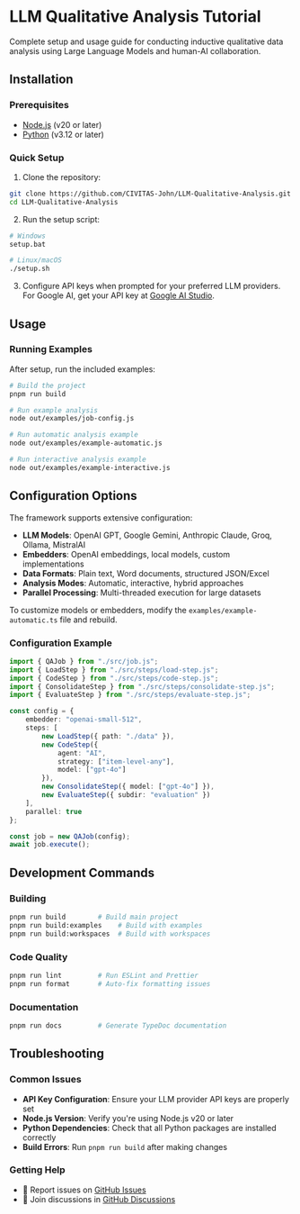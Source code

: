 # LLM Qualitative Analysis Tutorial

Complete setup and usage guide for conducting inductive qualitative data analysis using Large Language Models and human-AI collaboration.

## Installation

### Prerequisites
- [Node.js](https://nodejs.org/en/download) (v20 or later)
- [Python](https://www.python.org/downloads/) (v3.12 or later)

### Quick Setup
1. Clone the repository:
```bash
git clone https://github.com/CIVITAS-John/LLM-Qualitative-Analysis.git
cd LLM-Qualitative-Analysis
```

2. Run the setup script:
```bash
# Windows
setup.bat

# Linux/macOS
./setup.sh
```

3. Configure API keys when prompted for your preferred LLM providers. For Google AI, get your API key at [Google AI Studio](https://aistudio.google.com/app/apikey).

## Usage
### Running Examples
After setup, run the included examples:
```bash
# Build the project
pnpm run build

# Run example analysis
node out/examples/job-config.js

# Run automatic analysis example
node out/examples/example-automatic.js

# Run interactive analysis example  
node out/examples/example-interactive.js
```

## Configuration Options

The framework supports extensive configuration:

- **LLM Models**: OpenAI GPT, Google Gemini, Anthropic Claude, Groq, Ollama, MistralAI
- **Embedders**: OpenAI embeddings, local models, custom implementations
- **Data Formats**: Plain text, Word documents, structured JSON/Excel
- **Analysis Modes**: Automatic, interactive, hybrid approaches
- **Parallel Processing**: Multi-threaded execution for large datasets

To customize models or embedders, modify the `examples/example-automatic.ts` file and rebuild.

### Configuration Example
```typescript
import { QAJob } from "./src/job.js";
import { LoadStep } from "./src/steps/load-step.js";
import { CodeStep } from "./src/steps/code-step.js";
import { ConsolidateStep } from "./src/steps/consolidate-step.js";
import { EvaluateStep } from "./src/steps/evaluate-step.js";

const config = {
    embedder: "openai-small-512",
    steps: [
        new LoadStep({ path: "./data" }),
        new CodeStep({ 
            agent: "AI", 
            strategy: ["item-level-any"], 
            model: ["gpt-4o"] 
        }),
        new ConsolidateStep({ model: ["gpt-4o"] }),
        new EvaluateStep({ subdir: "evaluation" })
    ],
    parallel: true
};

const job = new QAJob(config);
await job.execute();
```

## Development Commands

### Building
```bash
pnpm run build        # Build main project
pnpm run build:examples    # Build with examples
pnpm run build:workspaces  # Build with workspaces
```

### Code Quality
```bash
pnpm run lint         # Run ESLint and Prettier
pnpm run format       # Auto-fix formatting issues
```

### Documentation
```bash
pnpm run docs         # Generate TypeDoc documentation
```

## Troubleshooting

### Common Issues
- **API Key Configuration**: Ensure your LLM provider API keys are properly set
- **Node.js Version**: Verify you're using Node.js v20 or later
- **Python Dependencies**: Check that all Python packages are installed correctly
- **Build Errors**: Run `pnpm run build` after making changes

### Getting Help
- 🐛 Report issues on [GitHub Issues](https://github.com/CIVITAS-John/LLM-Qualitative-Analysis/issues)
- 💬 Join discussions in [GitHub Discussions](https://github.com/CIVITAS-John/LLM-Qualitative-Analysis/discussions)

